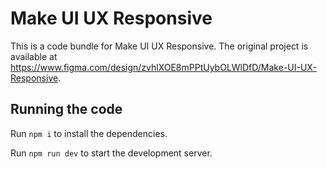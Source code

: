 
  # Make UI UX Responsive

  This is a code bundle for Make UI UX Responsive. The original project is available at https://www.figma.com/design/zvhlXOE8mPPtUybOLWlDfD/Make-UI-UX-Responsive.

  ## Running the code

  Run `npm i` to install the dependencies.

  Run `npm run dev` to start the development server.
  